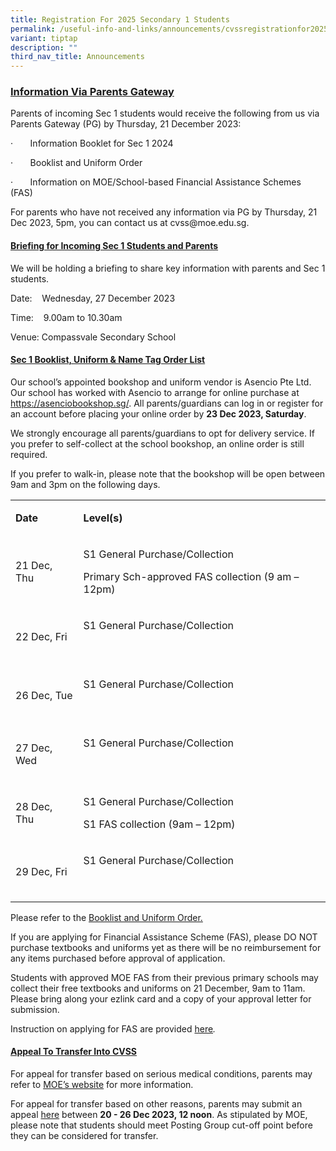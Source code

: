 ```yaml
---
title: Registration For 2025 Secondary 1 Students
permalink: /useful-info-and-links/announcements/cvssregistrationfor2025sec1students/
variant: tiptap
description: ""
third_nav_title: Announcements
---
```

<h3><u>Information Via Parents Gateway</u></h3><p>Parents of incoming Sec 1 students would receive the following from us via Parents Gateway (PG) by Thursday, 21 December 2023:</p><p>·&nbsp;&nbsp;&nbsp;&nbsp;&nbsp;&nbsp; Information Booklet for Sec 1 2024</p><p>·&nbsp;&nbsp;&nbsp;&nbsp;&nbsp;&nbsp; Booklist and Uniform Order</p><p>·&nbsp;&nbsp;&nbsp;&nbsp;&nbsp;&nbsp; Information on MOE/School-based Financial Assistance Schemes (FAS)</p><p>For parents who have not received any information via PG by Thursday, 21 Dec 2023, 5pm, you can contact us at <a rel="noopener noreferrer nofollow" target="_blank">cvss@moe.edu.sg</a>.</p><p></p><h4><u>Briefing for Incoming Sec 1 Students and Parents</u></h4><p>We will be holding a briefing to share key information with parents and Sec 1 students.</p><p>Date: &nbsp;&nbsp; Wednesday, 27 December 2023</p><p>Time: &nbsp;&nbsp; 9.00am to 10.30am</p><p>Venue: Compassvale Secondary School</p><p></p><h4><u>Sec 1 Booklist, Uniform &amp; Name Tag Order List</u></h4><p>Our school’s appointed bookshop and uniform vendor is Asencio Pte Ltd. Our school has worked with Asencio to arrange for online purchase at <a href="https://asenciobookshop.sg/" rel="noopener noreferrer nofollow" target="_blank">https://asenciobookshop.sg/</a>. All parents/guardians can log in or register for an account before placing your online order by <strong>23 Dec 2023, Saturday</strong>.</p><p>We strongly encourage all parents/guardians to opt for delivery service. If you prefer to self-collect at the school bookshop, an online order is still required.</p><p>If you prefer to walk-in, please note that the bookshop will be open between 9am and 3pm on the following days.&nbsp;</p><table><tbody><tr><td rowspan="1" colspan="1"><p><strong>Date</strong></p></td><td rowspan="1" colspan="1"><p><strong>Level(s)</strong></p></td></tr><tr><td rowspan="1" colspan="1"><p>21 Dec, Thu</p></td><td rowspan="1" colspan="1"><p>S1 General Purchase/Collection</p><p>Primary Sch-approved FAS collection (9 am – 12pm)</p></td></tr><tr><td rowspan="1" colspan="1"><p>22 Dec, Fri</p></td><td rowspan="1" colspan="1"><p>S1 General Purchase/Collection</p><p>&nbsp;</p></td></tr><tr><td rowspan="1" colspan="1"><p>26 Dec, Tue</p></td><td rowspan="1" colspan="1"><p>S1 General Purchase/Collection</p><p>&nbsp;</p></td></tr><tr><td rowspan="1" colspan="1"><p>27 Dec, Wed</p></td><td rowspan="1" colspan="1"><p>S1 General Purchase/Collection</p><p>&nbsp;</p></td></tr><tr><td rowspan="1" colspan="1"><p>28 Dec, Thu</p></td><td rowspan="1" colspan="1"><p>S1 General Purchase/Collection</p><p>S1 FAS collection (9am – 12pm)</p></td></tr><tr><td rowspan="1" colspan="1"><p>29 Dec, Fri</p></td><td rowspan="1" colspan="1"><p>S1 General Purchase/Collection</p><p>&nbsp;</p></td></tr></tbody></table><p>Please refer to the <a href="/files/CVSS_Booklists_and_Uniform_Order_Infosheet_for_Sec_1.pdf" rel="noopener noreferrer nofollow" target="_blank"><u>Booklist and Uniform Order</u></a><u>.</u></p><p>If you are applying for Financial Assistance Scheme (FAS), please DO NOT purchase textbooks and uniforms yet as there will be no reimbursement for any items purchased before approval of application.&nbsp;</p><p>Students with approved MOE FAS from their previous primary schools may collect their free textbooks and uniforms on 21 December, 9am to 11am. Please bring along your ezlink card and a copy of your approval letter for submission.</p><p>Instruction on applying for FAS are provided <a href="/files/Application_for_FAS.pdf" rel="noopener noreferrer nofollow" target="_blank">here</a><em>.</em></p><p></p><h4><u>Appeal To Transfer Into CVSS</u></h4><p>For appeal for transfer based on serious medical conditions, parents may refer to <a href="https://www.moe.gov.sg/secondary/s1-posting/results/appeal-for-school-transfer" rel="noopener noreferrer nofollow" target="_blank">MOE’s website</a> for more information.</p><p>For appeal for transfer based on other reasons, parents may submit an appeal <a href="https://form.gov.sg/5fbf1ed5922a0c00110ede7d" rel="noopener noreferrer nofollow" target="_blank">here</a> between <strong>20 - 26 Dec 2023, 12 noon</strong>. As stipulated by MOE, please note that students should meet Posting Group cut-off point before they can be considered for transfer.</p><p></p>